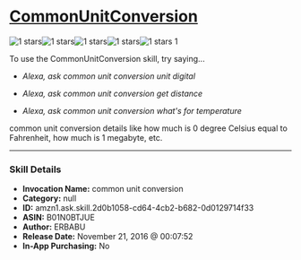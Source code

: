 # [CommonUnitConversion](http://alexa.amazon.com/#skills/amzn1.ask.skill.2d0b1058-cd64-4cb2-b682-0d0129714f33)
![1 stars](../../images/ic_star_black_18dp_1x.png)![1 stars](../../images/ic_star_border_black_18dp_1x.png)![1 stars](../../images/ic_star_border_black_18dp_1x.png)![1 stars](../../images/ic_star_border_black_18dp_1x.png)![1 stars](../../images/ic_star_border_black_18dp_1x.png) 1

To use the CommonUnitConversion skill, try saying...

* *Alexa, ask common unit conversion unit digital*

* *Alexa, ask common unit conversion get distance*

* *Alexa, ask common unit conversion what's for temperature*

common unit conversion details like how much is 0 degree Celsius equal to Fahrenheit, how much is 1 megabyte, etc.

***

### Skill Details

* **Invocation Name:** common unit conversion
* **Category:** null
* **ID:** amzn1.ask.skill.2d0b1058-cd64-4cb2-b682-0d0129714f33
* **ASIN:** B01N0BTJUE
* **Author:** ERBABU
* **Release Date:** November 21, 2016 @ 00:07:52
* **In-App Purchasing:** No
